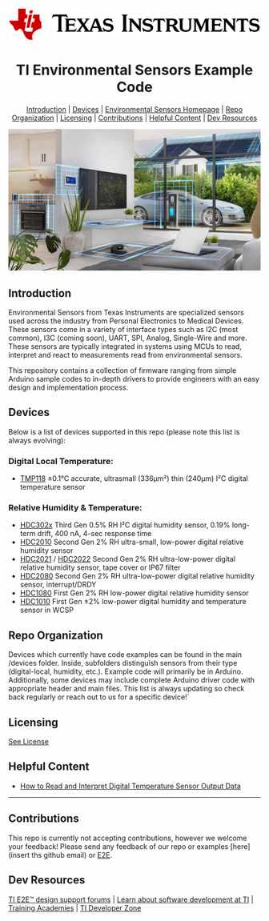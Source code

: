 <div align="center">

<picture>
  
  <img src="https://github.com/TexasInstruments-Sandbox/ti-environmental-sensors/blob/main/docs/media/ti-logo.svg"><br/>
  
</picture>

# TI Environmental Sensors Example Code

[Introduction](#introduction) | [Devices](#devices) | [Environmental Sensors Homepage](https://www.ti.com/sensors/overview.html) | [Repo Organization](#repo-organization) | [Licensing](#licensing) | [Contributions](#contributions) | [Helpful Content](helpful-content) | [Dev Resources](dev-resources)
</div>

<img src="https://github.com/TexasInstruments-Sandbox/ti-environmental-sensors/blob/main/docs/media/environmental_sensing.jpg"><br/>

</div>

## Introduction

Environmental Sensors from Texas Instruments are specialized sensors used across the industry from Personal Electronics to Medical Devices. These sensors come in a variety of interface types such as I2C (most common), I3C (coming soon), UART, SPI, Analog, Single-Wire and more. These sensors are typically integrated in systems using MCUs to read, interpret and react to measurements read from environmental sensors.

This repository contains a collection of firmware ranging from simple Arduino sample codes to in-depth drivers to provide engineers with an easy design and implementation process.


## Devices

Below is a list of devices supported in this repo (please note this list is always evolving):


### Digital Local Temperature:
- [TMP118](https://www.ti.com/product/TMP118) ±0.1°C accurate, ultrasmall (336μm²) thin (240μm) I²C digital temperature sensor


### Relative Humidity & Temperature:

- [HDC302x](https://www.ti.com/product/HDC3020) Third Gen 0.5% RH I²C digital humidity sensor, 0.19% long-term drift, 400 nA, 4-sec response time
- [HDC2010](https://www.ti.com/product/HDC2010) Second Gen 2% RH ultra-small, low-power digital relative humidity sensor
- [HDC2021](https://www.ti.com/product/HDC2021) / [HDC2022](https://www.ti.com/product/HDC2022) Second Gen 2% RH ultra-low-power digital relative humidity sensor, tape cover or IP67 filter
- [HDC2080](https://www.ti.com/product/HDC2080) Second Gen 2% RH ultra-low-power digital relative humidity sensor, interrupt/DRDY
- [HDC1080](https://www.ti.com/product/HDC1080) First Gen 2% RH low-power digital relative humidity sensor
- [HDC1010](https://www.ti.com/product/HDC1010) First Gen ±2% low-power digital humidity and temperature sensor in WCSP


## Repo Organization
Devices which currently have code examples can be found in the main /devices folder. Inside, subfolders distinguish sensors from their type (digital-local, humidity, etc.). Example code will primarily be in Arduino. Additionally, some devices may include complete Arduino driver code with appropriate header and main files. This list is always updating so check back regularly or reach out to us for a specific device!`


## Licensing
[See License](docs/media/LICENSE.md)

## Helpful Content

- [How to Read and Interpret Digital Temperature Sensor Output Data](https://www.ti.com/lit/pdf/sbaa588)

---
## Contributions 

This repo is currently not accepting contributions, however we welcome your feedback! Please send any feedback of our repo or examples [here] (insert ths github email) or [E2E](https://e2e.ti.com).


## Dev Resources
[TI E2E™ design support forums](https://e2e.ti.com) | [Learn about software development at TI](https://www.ti.com/design-development/software-development.html) | [Training Academies](https://www.ti.com/design-development/ti-developer-zone.html#ti-developer-zone-tab-1) | [TI Developer Zone](https://dev.ti.com/)
